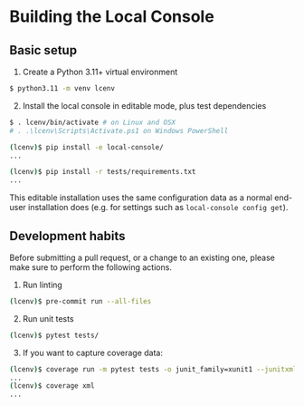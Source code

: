 # Building the Local Console

## Basic setup

1. Create a Python 3.11+ virtual environment

```sh
$ python3.11 -m venv lcenv
```

2. Install the local console in editable mode, plus test dependencies

```sh
$ . lcenv/bin/activate # on Linux and OSX
# . .\lcenv\Scripts\Activate.ps1 on Windows PowerShell

(lcenv)$ pip install -e local-console/
...

(lcenv)$ pip install -r tests/requirements.txt
...
```

This editable installation uses the same configuration data as a normal end-user installation does (e.g. for settings such as `local-console config get`).

## Development habits

Before submitting a pull request, or a change to an existing one, please make sure to perform the following actions.

1. Run linting

```sh
(lcenv)$ pre-commit run --all-files
```

2. Run unit tests

```sh
(lcenv)$ pytest tests/
```

3. If you want to capture coverage data:

```sh
(lcenv)$ coverage run -m pytest tests -o junit_family=xunit1 --junitxml=xunit-result.xml
...
(lcenv)$ coverage xml
...
```
